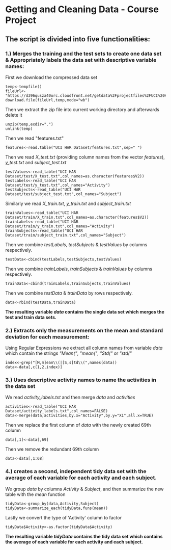 # Getting and Cleaning Data - Course Project
## The script is divided into five functionalities:
### 1.) Merges the training and the test sets to create one data set & Appropriately labels the data set with descriptive variable names:
First we download the compressed data set
```
temp<-tempfile()
fileUrl<-"https://d396qusza40orc.cloudfront.net/getdata%2Fprojectfiles%2FUCI%20HAR%20Dataset.zip"
download.file(fileUrl,temp,mode="wb")
```
Then we extract the zip file into current working directory and afterwards delete it
```
unzip(temp,exdir=".")
unlink(temp)
```
Then we read "features.txt"
```
features<-read.table("UCI HAR Dataset/features.txt",sep=" ")
```
Then we read *X_test.txt* (providing column names from the vector *features*), *y_test.txt* and *subject_test.txt*
```
testValues<-read_table("UCI HAR Dataset/test/X_test.txt",col_names=as.character(features$V2))
testLabels<-read_table("UCI HAR Dataset/test/y_test.txt",col_names="Activity")
testSubjects<-read_table("UCI HAR Dataset/test/subject_test.txt",col_names="Subject")
```
Similarly we read *X_train.txt*, *y_train.txt* and *subject_train.txt*
```
trainValues<-read_table("UCI HAR Dataset/train/X_train.txt",col_names=as.character(features$V2))
trainLabels<-read_table("UCI HAR Dataset/train/y_train.txt",col_names="Activity")
trainSubjects<-read_table("UCI HAR Dataset/train/subject_train.txt",col_names="Subject")
```
Then we combine *testLabels*, *testSubjects* & *testValues* by columns respectively.
```
testData<-cbind(testLabels,testSubjects,testValues)
```
Then we combine *trainLabels*, *trainSubjects* & *trainValues* by columns respectively.
```
trainData<-cbind(trainLabels,trainSubjects,trainValues)
```
Then we combine *testData* & *trainData* by rows respectively.
```
data<-rbind(testData,trainData)
```
**The resulting variable *data* contains the single data set which merges the test and train data sets.**
### 2.) Extracts only the measurements on the mean and standard deviation for each measurement:
Using Regular Expressions we extract all column names from variable *data* which contain the strings *"Mean("*, *"mean("*, *"Std("* or *"std("*
```
index<-grep("[M,m]ean\\(|[S,s]td\\(",names(data))
data<-data[,c(1,2,index)]
```
### 3.) Uses descriptive activity names to name the activities in the data set
We read *activity_labels.txt* and then merge *data* and *activities*
```
activities<-read_table("UCI HAR Dataset/activity_labels.txt",col_names=FALSE)
data<-merge(data,activities,by.x="Activity",by.y="X1",all.x=TRUE)
```
Then we replace the first column of *data* with the newly created 69th column
```
data[,1]<-data[,69]
```
Then we remove the redundant 69th column
```
data<-data[,1:68]
```
### 4.) creates a second, independent tidy data set with the average of each variable for each activity and each subject.
We group *data* by columns *Activity* & *Subject*, and then summarize the new table with the *mean* function
```
tidyData<-group_by(data,Activity,Subject)
tidyData<-summarize_each(tidyData,funs(mean))
```
Lastly we convert the type of 'Activity' column to factor
```
tidyData$Activity<-as.factor(tidyData$Activity)
```
**The resulting variable *tidyData* contains the tidy data set which contains the average of each variable for each activity and each subject.**
